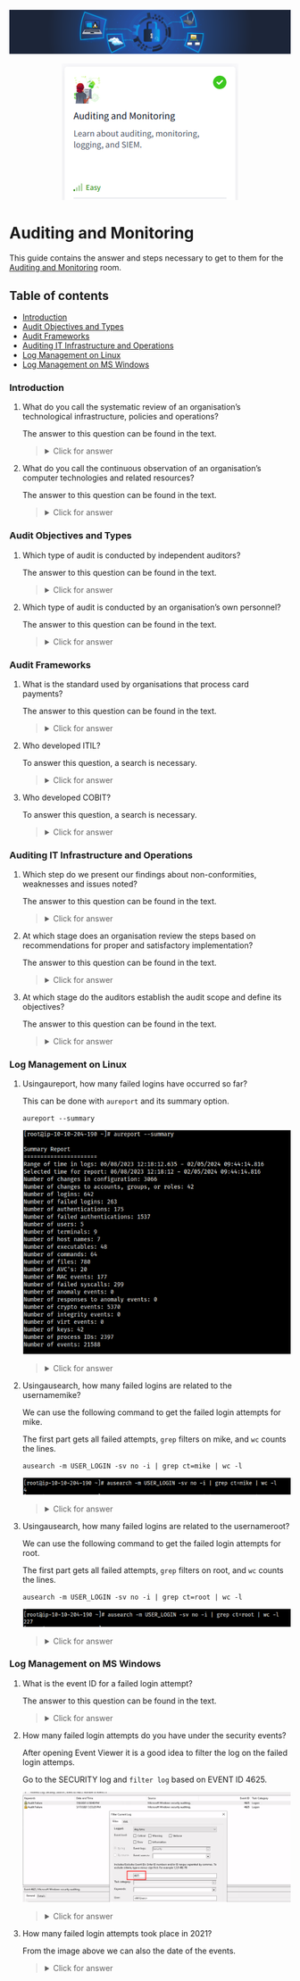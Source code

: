 ![Auditing and Monitoring Banner](https://github.com/Kevinovitz/TryHackMe_Writeups/raw/main/auditingandmonitoringse/Auditing_Monitoring_Banner.png)

<p align="center">
   <img src="https://github.com/Kevinovitz/TryHackMe_Writeups/raw/main/auditingandmonitoringse/Auditing_Monitoring_Cover.png" alt="Auditing and Monitoring Logo">
</p>

# Auditing and Monitoring

This guide contains the answer and steps necessary to get to them for the [Auditing and Monitoring](https://tryhackme.com/room/auditingandmonitoringse) room.

## Table of contents

- [Introduction](#introduction)
- [Audit Objectives and Types](#audit-objectives-and-types)
- [Audit Frameworks](#audit-frameworks)
- [Auditing IT Infrastructure and Operations](#auditing-it-infrastructure-and-operations)
- [Log Management on Linux](#log-management-on-linux)
- [Log Management on MS Windows](#log-management-on-ms-windows)

### Introduction

1. What do you call the systematic review of an organisation’s technological infrastructure, policies and operations?

   The answer to this question can be found in the text.

   ><details><summary>Click for answer</summary>Auditing</details>

2. What do you call the continuous observation of an organisation’s computer technologies and related resources?

   The answer to this question can be found in the text.

   ><details><summary>Click for answer</summary>Monitoring</details>

### Audit Objectives and Types

1. Which type of audit is conducted by independent auditors?

   The answer to this question can be found in the text.

   ><details><summary>Click for answer</summary>External audit</details>

2. Which type of audit is conducted by an organisation’s own personnel?

   The answer to this question can be found in the text.

   ><details><summary>Click for answer</summary>Internal audit</details>

### Audit Frameworks

1. What is the standard used by organisations that process card payments?

   The answer to this question can be found in the text.

   ><details><summary>Click for answer</summary>PCI DSS</details>

2. Who developed ITIL?

   To answer this question, a search is necessary.

   ><details><summary>Click for answer</summary>CCTA</details>

3. Who developed COBIT?

   To answer this question, a search is necessary.

   ><details><summary>Click for answer</summary>ISACA</details>

### Auditing IT Infrastructure and Operations

1. Which step do we present our findings about non-conformities, weaknesses and issues noted?

   The answer to this question can be found in the text.

   ><details><summary>Click for answer</summary>4</details>

2. At which stage does an organisation review the steps based on recommendations for proper and satisfactory implementation?

   The answer to this question can be found in the text.

   ><details><summary>Click for answer</summary>5</details>

3. At which stage do the auditors establish the audit scope and define its objectives?

   The answer to this question can be found in the text.

   ><details><summary>Click for answer</summary>1</details>

### Log Management on Linux

1. Usingaureport, how many failed logins have occurred so far?

   This can be done with `aureport` and its summary option.
   
   ```console
   aureport --summary
   ```

   ![Linux Summary](https://github.com/Kevinovitz/TryHackMe_Writeups/raw/main/auditingandmonitoringse/Auditing_Monitoring_Linux_Summary.png)

   ><details><summary>Click for answer</summary>263</details>

2. Usingausearch, how many failed logins are related to the usernamemike?

   We can use the following command to get the failed login attempts for mike. 

   The first part gets all failed attempts, `grep` filters on mike, and `wc` counts the lines.
   
   ```console
   ausearch -m USER_LOGIN -sv no -i | grep ct=mike | wc -l
   ```

   ![Linux Mike](https://github.com/Kevinovitz/TryHackMe_Writeups/raw/main/auditingandmonitoringse/Auditing_Monitoring_Linux_Mike.png)

   ><details><summary>Click for answer</summary>4</details>

3. Usingausearch, how many failed logins are related to the usernameroot?

   We can use the following command to get the failed login attempts for root. 

   The first part gets all failed attempts, `grep` filters on root, and `wc` counts the lines.
   
   ```console
   ausearch -m USER_LOGIN -sv no -i | grep ct=root | wc -l
   ```

   ![Linux Root](https://github.com/Kevinovitz/TryHackMe_Writeups/raw/main/auditingandmonitoringse/Auditing_Monitoring_Linux_Root.png)

   ><details><summary>Click for answer</summary>227</details>

### Log Management on MS Windows

1. What is the event ID for a failed login attempt?

   The answer to this question can be found in the text.

   ><details><summary>Click for answer</summary>4625</details>

2. How many failed login attempts do you have under the security events?

   After opening Event Viewer it is a good idea to filter the log on the failed login attemps.

   Go to the SECURITY log and `filter log` based on EVENT ID 4625.

   ![Windows Logs](https://github.com/Kevinovitz/TryHackMe_Writeups/raw/main/auditingandmonitoringse/Auditing_Monitoring_Windows_Logs.png)

   ><details><summary>Click for answer</summary>2</details>

3. How many failed login attempts took place in 2021?

   From the image above we can also the date of the events.

   ><details><summary>Click for answer</summary>1</details>

